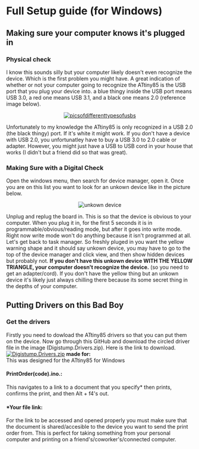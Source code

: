 # Full Setup guide (for Windows)

## Making sure your computer knows it's plugged in
### Physical check
I know this sounds silly but your computer likely doesn't even recognize the device. Which is the first problem you might have. A great indication of whether or not your computer going to recognize the ATtiny85 is the USB port that you plug your device into. a blue thingy inside the USB port means USB 3.0, a red one means USB 3.1, and a black one means 2.0 (reference image below).
<p align="center">
<a href="https://ibb.co/ymNZ15hn"><img src="https://i.ibb.co/Q7JTRn8F/Untitled-design.png" alt="picsofdifferenttypesofusbs" border="0"></a>
</p>
Unfortunately to my knowledge the ATtiny85 is only recognized in a USB 2.0 (the black thingy) port. If it's white it might work. If you don't have a device with USB 2.0, you unfortunatley have to buy a USB 3.0 to 2.0 cable or adapter. However, you might just have a USB to USB cord in your house that works (I didn't but a friend did so that was great).

### Making Sure with a Digital Check
Open the windows menu, then search for device manager, open it. Once you are on this list you want to look for an unkown device like in the picture below.
<p align="center">
<a><img src="https://howtomanagedevices.com/wp-content/uploads/2021/01/image-62.png" alt="unkown device" border="0"></a>
</p>
Unplug and replug the board in. This is so that the device is obvious to your computer. When you plug it in, for the first 5 seconds it is in programmable/obvious/reading mode, but after it goes into write mode. Right now write mode won't do anything because it isn't programmed at all. Let's get back to task manager. So freshly pluged in you want the yellow warning shape and it should say unkown device, you may have to go to the top of the device manager and click view, and then show hidden devices but probably not. <strong>If you don't have this unkown device WITH THE YELLOW TRIANGLE, your computer doesn't recognize the device.</strong> (so you need to get an adapter/cord). If you don't have the yellow thing but an unkown device it's likely just always chilling there because its some secret thing in the depths of your computer.

## Putting Drivers on this Bad Boy
### Get the drivers
Firstly you need to dowload the ATtiny85 drivers so that you can put them on the device. Now go through this GitHub and download the circled driver file in the image (Digistump.Drivers.zip). Here is the link to download. 
<a href="https://ibb.co/XfRbVzL8"><img src="https://i.ibb.co/JWJKCztQ/Untitled-design-1.png" alt="Digistump.Drivers.zip" border="0"></a>
**made for:**<br>
This was designed for the ATtiny85 for Windows <br>

#### PrintOrder(code).ino.:<br>
This navigates to a link  to a document that you specify* then prints, confirms the print, and then Alt + f4's out.<br>

#### *Your  file link:<br>
For the link to be accessed and opened properly you must make sure that the document is shared/accesible to the device you want to send the print order from. This is perfect for taking something from your personal computer and printing on a friend's/coworker's/connected computer. 
